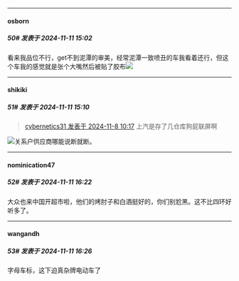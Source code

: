 ﻿
*****

####  osborn  
##### 50#       发表于 2024-11-11 15:02

看来我品位不行，get不到泥潭的审美，经常泥潭一致喷丑的车我看着还行，但这个车我的感觉就是张个大嘴然后被贴了胶布<img src="https://static.saraba1st.com/image/smiley/face2017/008.png" referrerpolicy="no-referrer">


*****

####  shikiki  
##### 51#       发表于 2024-11-11 15:10

<blockquote><a href="httphttps://bbs.saraba1st.com/2b/forum.php?mod=redirect&amp;goto=findpost&amp;pid=66646036&amp;ptid=2206115" target="_blank">cybernetics31 发表于 2024-11-8 10:17</a>
上汽是存了几仓库狗屁联屏啊</blockquote>
<img src="https://static.saraba1st.com/image/smiley/face2017/067.png" referrerpolicy="no-referrer">关系户供应商哪能说断就断。


*****

####  nominication47  
##### 52#       发表于 2024-11-11 16:22

大众也来中国开超市啦，他们的烤肘子和白酒挺好的，你们别尬黑。这不比四环好听多了。


*****

####  wangandh  
##### 53#       发表于 2024-11-11 16:26

字母车标，这下迫真杂牌电动车了

